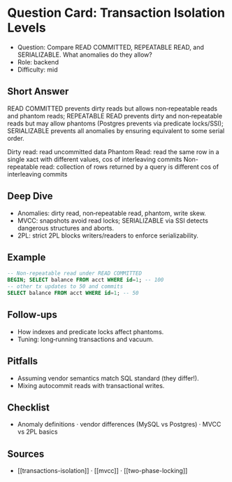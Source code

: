 # Question Card: Transaction Isolation Levels

- Question: Compare READ COMMITTED, REPEATABLE READ, and SERIALIZABLE. What anomalies do they allow?
- Role: backend
- Difficulty: mid

## Short Answer
READ COMMITTED prevents dirty reads but allows non‑repeatable reads and phantom reads; REPEATABLE READ prevents dirty and non‑repeatable reads but may allow phantoms (Postgres prevents via predicate locks/SSI); SERIALIZABLE prevents all anomalies by ensuring equivalent to some serial order.


Dirty read: read uncommitted data
Phantom Read: read the same row in a single xact with different values, cos of interleaving commits
Non-repeatable read: collection of rows returned by a query is different cos of interleaving commits


## Deep Dive
- Anomalies: dirty read, non‑repeatable read, phantom, write skew.
- MVCC: snapshots avoid read locks; SERIALIZABLE via SSI detects dangerous structures and aborts.
- 2PL: strict 2PL blocks writers/readers to enforce serializability.

## Example
```sql
-- Non-repeatable read under READ COMMITTED
BEGIN; SELECT balance FROM acct WHERE id=1; -- 100
-- other tx updates to 50 and commits
SELECT balance FROM acct WHERE id=1; -- 50
```

## Follow‑ups
- How indexes and predicate locks affect phantoms.
- Tuning: long‑running transactions and vacuum.

## Pitfalls
- Assuming vendor semantics match SQL standard (they differ!).
- Mixing autocommit reads with transactional writes.

## Checklist
- Anomaly definitions · vendor differences (MySQL vs Postgres) · MVCC vs 2PL basics

## Sources
- [[transactions-isolation]] · [[mvcc]] · [[two-phase-locking]]

